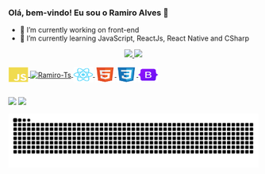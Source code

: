 ### Olá, bem-vindo! Eu sou o Ramiro Alves 👋

- 🔭 I’m currently working on front-end
- 🌱 I’m currently learning JavaScript, ReactJs, React Native and CSharp

<div align="center">
  <a href="https://github.com/RamiroAlves">
  <img height="180em" src="https://github-readme-stats.vercel.app/api?username=RamiroAlves&show_icons=true&theme=dracula&include_all_commits=true&count_private=true"/>
  <img height="180em" src="https://github-readme-stats.vercel.app/api/top-langs/?username=RamiroAlves&layout=compact&langs_count=7&theme=dracula"/>
</div>
  
<div style="display: inline_block"><br>
  <img align="center" alt="Ramiro-Js" height="30" width="40" src="https://raw.githubusercontent.com/devicons/devicon/master/icons/javascript/javascript-plain.svg">
  <img align="center" alt="Ramiro-Ts" height="30" width="40" src="https://cdn.jsdelivr.net/gh/devicons/devicon/icons/typescript/typescript-plain.svg" />
  <img align="center" alt="Ramiro-React" height="30" width="40" src="https://raw.githubusercontent.com/devicons/devicon/master/icons/react/react-original.svg">
  <img align="center" alt="Ramiro-HTML" height="30" width="40" src="https://raw.githubusercontent.com/devicons/devicon/master/icons/html5/html5-original.svg">
  <img align="center" alt="Ramiro-CSS" height="30" width="40" src="https://raw.githubusercontent.com/devicons/devicon/master/icons/css3/css3-original.svg">
  <img align="center" alt="Ramiro-Bootstrap" height="30" width="40" src="https://raw.githubusercontent.com/devicons/devicon/master/icons/bootstrap/bootstrap-original.svg" />
</div>
</div>
  
  ##
  
  <div>
    <a href="https://www.linkedin.com/in/ramiro-alves" target="_blank"><img src="https://img.shields.io/badge/-LinkedIn-%230077B5?style=for-the-badge&logo=linkedin&logoColor=white" target="_blank"></a> 
    <a href="https://instagram.com/ramiroalves.dev" target="_blank"><img src="https://img.shields.io/badge/-Instagram-%23E4405F?style=for-the-badge&logo=instagram&logoColor=white" target="_blank"></a>
    
   ![Snake animation](https://github.com/RamiroAlves/RamiroAlves/blob/output/github-contribution-grid-snake.svg)
  </div>
